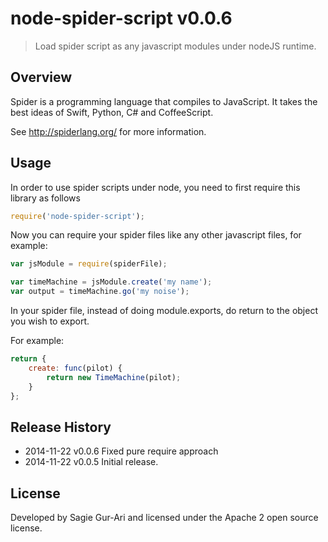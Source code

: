 # node-spider-script v0.0.6

> Load spider script as any javascript modules under nodeJS runtime.

## Overview
Spider is a programming language that compiles to JavaScript. It takes the best ideas of Swift, Python, C# and CoffeeScript.

See http://spiderlang.org/ for more information.

## Usage
In order to use spider scripts under node, you need to first require this library as follows

```js
require('node-spider-script');
```

Now you can require your spider files like any other javascript files, for example:

```js
var jsModule = require(spiderFile);

var timeMachine = jsModule.create('my name');
var output = timeMachine.go('my noise');
```

In your spider file, instead of doing module.exports, do return to the object you wish to export.

For example:

```js
return {
    create: func(pilot) {
        return new TimeMachine(pilot);
    }
};
```

## Release History

 * 2014-11-22   v0.0.6   Fixed pure require approach
 * 2014-11-22   v0.0.5   Initial release.

## License
Developed by Sagie Gur-Ari and licensed under the Apache 2 open source license.
